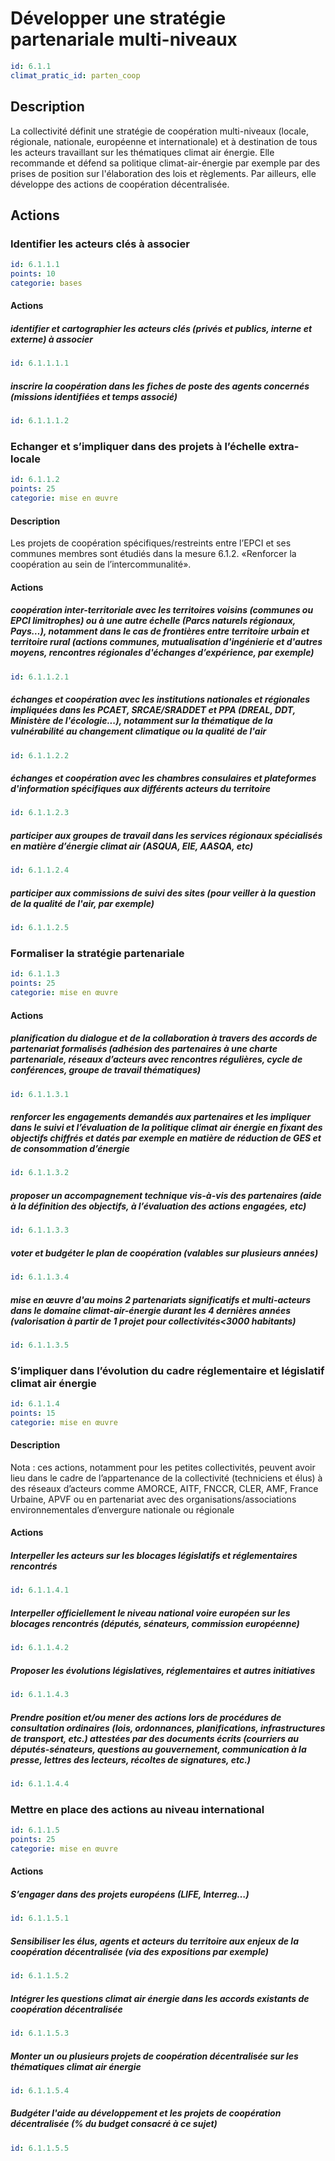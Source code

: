 # Développer une stratégie partenariale multi-niveaux
```yaml
id: 6.1.1
climat_pratic_id: parten_coop
```
## Description
La collectivité définit une stratégie de coopération multi-niveaux (locale, régionale, nationale, européenne et internationale) et à destination de tous les acteurs travaillant sur les thématiques climat air énergie. Elle recommande et défend sa politique climat-air-énergie par exemple par des prises de position sur l'élaboration des lois et règlements. Par ailleurs, elle développe des actions de coopération décentralisée.


## Actions
### Identifier les acteurs clés à associer
```yaml
id: 6.1.1.1
points: 10
categorie: bases
```
#### Actions
##### identifier et cartographier les acteurs clés (privés et publics, interne et externe) à associer
```yaml
id: 6.1.1.1.1
```

##### inscrire la coopération dans les fiches de poste des agents concernés (missions identifiées et temps associé)
```yaml
id: 6.1.1.1.2
```


### Echanger et s’impliquer dans des projets à l’échelle extra-locale
```yaml
id: 6.1.1.2
points: 25
categorie: mise en œuvre
```
#### Description
Les projets de coopération spécifiques/restreints entre l’EPCI et ses communes membres sont étudiés dans la mesure 6.1.2. «Renforcer la coopération au sein de l’intercommunalité».

#### Actions
##### coopération inter-territoriale avec les territoires voisins (communes ou EPCI limitrophes) ou à une autre échelle (Parcs naturels régionaux, Pays…), notamment dans le cas de frontières entre territoire urbain et territoire rural (actions communes, mutualisation d'ingénierie et d'autres moyens, rencontres régionales d'échanges d’expérience, par exemple)
```yaml
id: 6.1.1.2.1
```

##### échanges et coopération avec les institutions nationales et régionales impliquées dans les PCAET, SRCAE/SRADDET et PPA (DREAL, DDT, Ministère de l'écologie...), notamment sur la thématique de la vulnérabilité au changement climatique ou la qualité de l'air
```yaml
id: 6.1.1.2.2
```

##### échanges et coopération avec les chambres consulaires et plateformes d'information spécifiques aux différents acteurs du territoire
```yaml
id: 6.1.1.2.3
```

##### participer aux groupes de travail dans les services régionaux spécialisés en matière d’énergie climat air (ASQUA, EIE, AASQA, etc)
```yaml
id: 6.1.1.2.4
```

##### participer aux commissions de suivi des sites (pour veiller à la question de la qualité de l'air, par exemple)
```yaml
id: 6.1.1.2.5
```


### Formaliser la stratégie partenariale
```yaml
id: 6.1.1.3
points: 25
categorie: mise en œuvre
```
#### Actions
##### planification du dialogue et de la collaboration à travers des accords de partenariat formalisés (adhésion des partenaires à une charte partenariale, réseaux d’acteurs avec rencontres régulières, cycle de conférences, groupe de travail thématiques)
```yaml
id: 6.1.1.3.1
```

##### renforcer les engagements demandés aux partenaires et les impliquer dans le suivi et l’évaluation de la politique climat air énergie en fixant des objectifs chiffrés et datés par exemple en matière de réduction de GES et de consommation d’énergie
```yaml
id: 6.1.1.3.2
```

##### proposer un accompagnement technique vis-à-vis des partenaires (aide à la définition des objectifs, à l’évaluation des actions engagées, etc)
```yaml
id: 6.1.1.3.3
```

##### voter et budgéter le plan de coopération (valables sur plusieurs années)
```yaml
id: 6.1.1.3.4
```

##### mise en œuvre d'au moins 2 partenariats significatifs et multi-acteurs dans le domaine climat-air-énergie durant les 4 dernières années (valorisation à partir de 1 projet pour collectivités<3000 habitants)
```yaml
id: 6.1.1.3.5
```


### S’impliquer dans l’évolution du cadre réglementaire et législatif climat air énergie
```yaml
id: 6.1.1.4
points: 15
categorie: mise en œuvre
```
#### Description
Nota : ces actions, notamment pour les petites collectivités, peuvent avoir lieu dans le cadre de l’appartenance de la collectivité (techniciens et élus) à des réseaux d’acteurs comme AMORCE, AITF, FNCCR, CLER, AMF, France Urbaine, APVF ou en partenariat avec des organisations/associations environnementales d’envergure nationale ou régionale

#### Actions
##### Interpeller les acteurs sur les blocages législatifs et réglementaires rencontrés
```yaml
id: 6.1.1.4.1
```

##### Interpeller officiellement le niveau national voire européen sur les blocages rencontrés (députés, sénateurs, commission européenne)
```yaml
id: 6.1.1.4.2
```

##### Proposer les évolutions législatives, réglementaires et autres initiatives
```yaml
id: 6.1.1.4.3
```

##### Prendre position et/ou mener des actions lors de procédures de consultation ordinaires (lois, ordonnances, planifications, infrastructures de transport, etc.) attestées par des documents écrits (courriers au députés-sénateurs, questions au gouvernement, communication à la presse, lettres des lecteurs, récoltes de signatures, etc.)
```yaml
id: 6.1.1.4.4
```


### Mettre en place des actions au niveau international
```yaml
id: 6.1.1.5
points: 25
categorie: mise en œuvre
```
#### Actions
##### S’engager dans des projets européens (LIFE, Interreg…)
```yaml
id: 6.1.1.5.1
```

##### Sensibiliser les élus, agents et acteurs du territoire aux enjeux de la coopération décentralisée (via des expositions par exemple)
```yaml
id: 6.1.1.5.2
```

##### Intégrer les questions climat air énergie dans les accords existants de coopération décentralisée
```yaml
id: 6.1.1.5.3
```

##### Monter un ou plusieurs projets de coopération décentralisée sur les thématiques climat air énergie
```yaml
id: 6.1.1.5.4
```

##### Budgéter l'aide au développement et les projets de coopération décentralisée (% du budget consacré à ce sujet)
```yaml
id: 6.1.1.5.5
```


